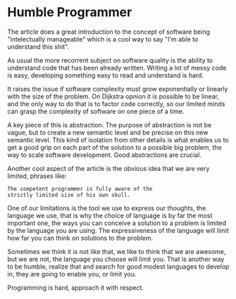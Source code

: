 # Humble Programmer

The article does a great introduction to the concept
of software being "intelectually manageable" which is a cool
way to say "I'm able to understand this shit".

As usual the more recorrent subject on software quality
is the ability to understand code that has been already written.
Writing a lot of messy code is easy, developing something easy
to read and understand is hard.

It raises the issue if software complexity must grow exponentially
or linearly with the size of the problem. On Dijkstra opnion it is
possible to be linear, and the only way to do that is to factor
code correctly, so our limited minds can grasp the complexity of
software on one piece of a time.

A key piece of this is abstraction. The purpose of abstraction is
not be vague, but to create a new semantic level and be precise
on this new semantic level. This kind of isolation from other
details is what enables us to get a good grip on each part of
the solution to a possible big problem, the way to scale 
software development.  Good abstractions are crucial.

Another cool aspect of the article is the obvious idea that
we are very limited, phrases like:

```
The competent programmer is fully aware of the
strictly limited size of his own skull.
```

One of our limitations is the tool we use to express
our thoughts, the language we use, that is why the choice
of language is by far the most important one, the ways
you can conceive a solution to a problem is limited by
the language you are using. The expressiveness of the language
will limit how far you can think on solutions to the problem.

Sometimes we think it is not like that, we like to think that
we are awesome, but we are not, the language you choose will
limit you. That is another way to be humble, realize that
and search for good modest languages to develop in, they
are going to enable you, or limit you.

Programming is hard, approach it with respect.

